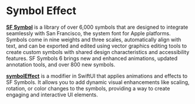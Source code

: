 # Symbol Effect

[**SF Symbol**](https://developer.apple.com/sf-symbols/) is a library of over 6,000 symbols that are designed to integrate seamlessly with San Francisco, the system font for Apple platforms. Symbols come in nine weights and three scales, automatically align with text, and can be exported and edited using vector graphics editing tools to create custom symbols with shared design characteristics and accessibility features. SF Symbols 6 brings new and enhanced animations, updated annotation tools, and over 800 new symbols.

[**symbolEffect**](https://developer.apple.com/documentation/swiftui/view/symboleffect(_:options:value:)) is a modifier in SwiftUI that applies animations and effects to SF Symbols. It allows you to add dynamic visual enhancements like scaling, rotation, or color changes to the symbols, providing a way to create engaging and interactive UI elements. 
